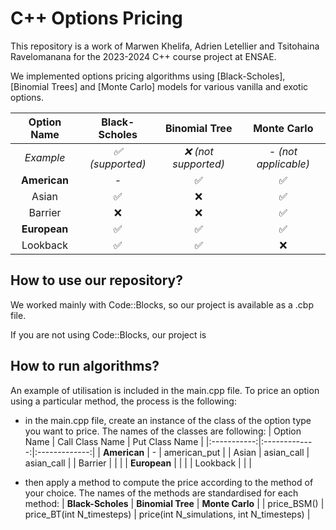 # C++ Options Pricing

This repository is a work of Marwen Khelifa, Adrien Letellier and Tsitohaina Ravelomanana for the 2023-2024 C++ course project at ENSAE.

We implemented options pricing algorithms using [Black-Scholes], [Binomial Trees] and [Monte Carlo] models for various vanilla and exotic options.

| Option Name | Black-Scholes | Binomial Tree | Monte Carlo |
|:-----------:|:-------------:|:-------:|:-----------:|
| *Example* | *:white_check_mark: (supported)* | *:x: (not supported)* | *- (not applicable)* |
| **American** | - | :white_check_mark: | :white_check_mark: |
| Asian | :white_check_mark: | :x: | :white_check_mark: |
| Barrier | :x: | :x: | :white_check_mark: |
| **European** | :white_check_mark: | :white_check_mark: | :white_check_mark: |
| Lookback | :white_check_mark: | :white_check_mark: | :x: |

## How to use our repository?

We worked mainly with Code::Blocks, so our project is available as a .cbp file.

If you are not using Code::Blocks, our project is

## How to run algorithms?

An example of utilisation is included in the main.cpp file. To price an option using a particular method, the process is the following:

- in the main.cpp file, create an instance of the class of the option type you want to price. The names of the classes are following:
| Option Name | Call Class Name | Put Class Name |
|:-----------:|:-------------:|:-------------:|
| **American** | - | american_put |
| Asian | asian_call | asian_call |
| Barrier | | |
| **European** |  | |
| Lookback |  | |

- then apply a method to compute the price according to the method of your choice. The names of the methods are standardised for each method:
| **Black-Scholes** | **Binomial Tree** | **Monte Carlo** |
| price_BSM() | price_BT(int N_timesteps) | price(int N_simulations, int N_timesteps) |
